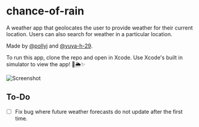 # chance-of-rain
A weather app that geolocates the user to provide weather for their current location. 
Users can also search for weather in a particular location.

Made by [@pollyj](https://github.com/pollyj) and [@yuya-h-29](https://github.com/yuya-h-29).

To run this app, clone the repo and open in Xcode. Use Xcode's built in simulator to view the app! 📱🌦✨

![Screenshot](https://imgur.com/Wc0je5t)

## To-Do
- [ ] Fix bug where future weather forecasts do not update after the first time.
